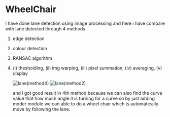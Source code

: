 # WheelChair
I have done lane detection using image processing and here i have compare with lane detected through 4 methods
1. edge detection
2. colour detection
3. RANSAC algorithm
4. (i) thesholding, (ii) img warping, (iii) pixel summation, (iv) averaging, (v) display

   ![lane(method4)](https://github.com/sethuraman17/WheelChair/assets/116188101/17afc605-e409-4fe6-ad90-3cb399414fe0)
![lane(method2)](https://github.com/sethuraman17/WheelChair/assets/116188101/59b23c96-075f-4d88-a4e6-eccb1b5f5f99)


   and i got good result in 4th method because we can also find the curve value that how much angle it is turning for a curve so by just adding moder module
   we can able to do a wheel chair which is automatically move by following the lane.
